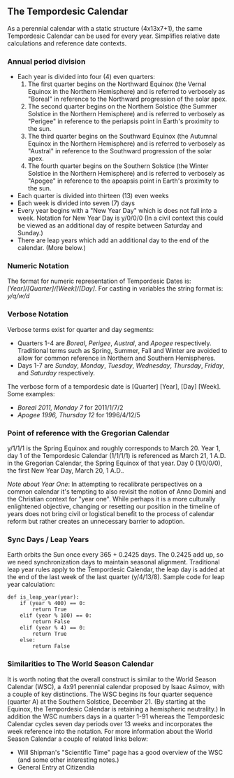 ## The Tempordesic Calendar

As a perennial calendar with a static structure (4x13x7+1), the same Tempordesic Calendar can be used for every year. Simplifies relative date calculations and reference date contexts.

### Annual period division

- Each year is divided into four (4) even quarters:
    1. The first quarter begins on the Northward Equinox (the Vernal Equinox in the Northern Hemisphere) and is referred to verbosely as "Boreal" in reference to the Northward progression of the solar apex.
    2. The second quarter begins on the Northern Solstice (the Summer Solstice in the Northern Hemisphere) and is referred to verbosely as "Perigee" in reference to the periapsis point in Earth's proximity to the sun.
    3. The third quarter begins on the Southward Equinox (the Autumnal Equinox in the Northern Hemisphere) and is referred to verbosely as "Austral" in reference to the Southward progression of the solar apex.
    4. The fourth quarter begins on the Southern Solstice (the Winter Solstice in the Northern Hemisphere) and is referred to verbosely as "Apogee" in reference to the apoapsis point in Earth's proximity to the sun.
- Each quarter is divided into thirteen (13) even weeks
- Each week is divided into seven (7) days
- Every year begins with a "New Year Day" which is does not fall into a week. Notation for New Year Day is y/0/0/0 (In a civil context this could be viewed as an additional day of respite between Saturday and Sunday.)
- There are leap years which add an additional day to the end of the calendar. (More below.)

### Numeric Notation
    
The format for numeric representation of Tempordesic Dates is: _[Year]/[Quarter]/[Week]/[Day]_. For casting in variables the string format is: _y/q/w/d_

### Verbose Notation

Verbose terms exist for quarter and day segments:

- Quarters 1-4 are *Boreal*, *Perigee*, *Austral*, and *Apogee* respectively. Traditional terms such as Spring, Summer, Fall and Winter are avoided to allow for common reference in Northern and Southern Hemispheres.
- Days 1-7 are *Sunday*, *Monday*, *Tuesday*, *Wednesday*, *Thursday*, *Friday*, and *Saturday* respectively.

The verbose form of a tempordesic date is [Quarter] [Year], [Day] [Week]. Some examples:

- *Boreal 2011, Monday 7* for 2011/1/7/2
- *Apogee 1996, Thursday 12* for 1996/4/12/5

### Point of reference with the Gregorian Calendar

y/1/1/1 is the Spring Equinox and roughly corresponds to March 20. Year 1, day 1 of the Tempordesic Calendar (1/1/1/1) is referenced as March 21, 1 A.D. in the Gregorian Calendar, the Spring Equinox of that year. Day 0 (1/0/0/0), the first New Year Day, March 20, 1 A.D..

*Note about Year One*: In attempting to recalibrate perspectives on a common calendar it's tempting to also revisit the notion of Anno Domini and the Christian context for "year one". While perhaps it is a more culturally enlightened objective, changing or resetting our position in the timeline of years does not bring civil or logistical benefit to the process of calendar reform but rather creates an unnecessary barrier to adoption.

### Sync Days / Leap Years

Earth orbits the Sun once every 365 + 0.2425 days. The 0.2425 add up, so we need synchronization days to maintain seasonal alignment. Traditional leap year rules apply to the Tempordesic Calendar, the leap day is added at the end of the last week of the last quarter (y/4/13/8). Sample code for leap year calculation:

    def is_leap_year(year):
        if (year % 400) == 0:
            return True
        elif (year % 100) == 0:
            return False
        elif (year % 4) == 0:
            return True
        else:
            return False


### Similarities to The World Season Calendar

It is worth noting that the overall construct is similar to the World Season Calendar (WSC), a 4x91 perennial calendar proposed by Isaac Asimov, with a couple of key distinctions. The WSC begins its four quarter sequence (quarter A) at the Southern Solstice, December 21. (By starting at the Equinox, the Tempordesic Calendar is retaining a hemispheric neutrality.) In addition the WSC numbers days in a quarter 1-91 whereas the Tempordesic Calendar cycles seven day periods over 13 weeks and incorporates the week reference into the notation. For more information about the World Season Calendar a couple of related links below:

- Will Shipman's "Scientific Time" page has a good overview of the WSC (and some other interesting notes.)
- General Entry at Citizendia
